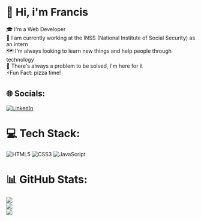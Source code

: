 # 💫 Hi, i'm Francis
🎓 I'm a Web Developer<br>🏢 I am currently working at the INSS (National Institute of Social Security) as an intern<br>🗺️ I'm always looking to learn new things and help people through technology<br>🧩 There's always a problem to be solved, I'm here for it<br>⚡Fun Fact: pizza time!


## 🌐 Socials:
[![LinkedIn](https://img.shields.io/badge/LinkedIn-%230077B5.svg?logo=linkedin&logoColor=white)](https://linkedin.com/in/https://www.linkedin.com/in/francis-bernard-6076531b3/) 

# 💻 Tech Stack:
![HTML5](https://img.shields.io/badge/html5-%23E34F26.svg?style=for-the-badge&logo=html5&logoColor=white) ![CSS3](https://img.shields.io/badge/css3-%231572B6.svg?style=for-the-badge&logo=css3&logoColor=white) ![JavaScript](https://img.shields.io/badge/javascript-%23323330.svg?style=for-the-badge&logo=javascript&logoColor=%23F7DF1E)
# 📊 GitHub Stats:
![](https://github-readme-stats.vercel.app/api?username=FrancisBernard34&theme=dark&hide_border=false&include_all_commits=false&count_private=false)<br/>
![](https://github-readme-streak-stats.herokuapp.com/?user=FrancisBernard34&theme=dark&hide_border=false)<br/>
![](https://github-readme-stats.vercel.app/api/top-langs/?username=FrancisBernard34&theme=dark&hide_border=false&include_all_commits=false&count_private=false&layout=compact)

<!-- Proudly created with GPRM ( https://gprm.itsvg.in ) -->

